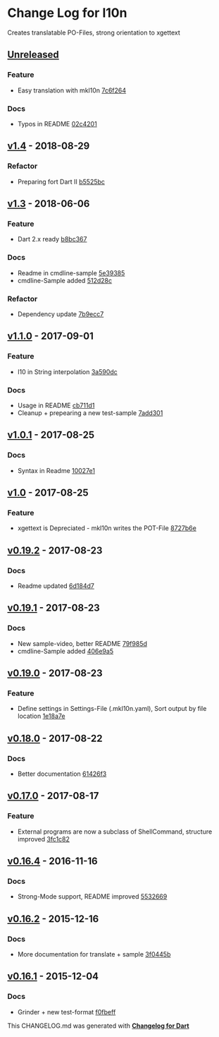 # Change Log for l10n
Creates translatable PO-Files, strong orientation to xgettext

## [Unreleased](http://github.com/mikemitterer/dart-l10n-gettext/compare/v2.0...HEAD)

### Feature
* Easy translation with mkl10n [7c6f264](https://github.com/mikemitterer/dart-l10n-gettext/commit/7c6f264dc53270db6bcd84e9748c0e0ff195e141)

### Docs
* Typos in README [02c4201](https://github.com/mikemitterer/dart-l10n-gettext/commit/02c4201d9d5a17e698fdc174601083c20bc50ef9)

## [v1.4](http://github.com/mikemitterer/dart-l10n-gettext/compare/v1.3...v1.4) - 2018-08-29

### Refactor
* Preparing fort Dart II [b5525bc](https://github.com/mikemitterer/dart-l10n-gettext/commit/b5525bc10a94913336cbd19426b505f9c9b276ca)

## [v1.3](http://github.com/mikemitterer/dart-l10n-gettext/compare/v1.2...v1.3) - 2018-06-06

### Feature
* Dart 2.x ready [b8bc367](https://github.com/mikemitterer/dart-l10n-gettext/commit/b8bc367dbf0a58530e9a4478c18d6c88d46d52ba)

### Docs
* Readme in cmdline-sample [5e39385](https://github.com/mikemitterer/dart-l10n-gettext/commit/5e39385ff0720bdfc7d449d5dd414fb49b767fba)
* cmdline-Sample added [512d28c](https://github.com/mikemitterer/dart-l10n-gettext/commit/512d28cd07cfee29511a965214220f6c9a51460e)

### Refactor
* Dependency update [7b9ecc7](https://github.com/mikemitterer/dart-l10n-gettext/commit/7b9ecc715bc319f5d22d4dc6e0077d12b620b628)

## [v1.1.0](http://github.com/mikemitterer/dart-l10n-gettext/compare/v1.0.1...v1.1.0) - 2017-09-01

### Feature
* l10 in String interpolation [3a590dc](https://github.com/mikemitterer/dart-l10n-gettext/commit/3a590dc745f1f4e65f3eae384f811c22e049f479)

### Docs
* Usage in README [cb711d1](https://github.com/mikemitterer/dart-l10n-gettext/commit/cb711d143796a0ab12cf614438ebe7a8badf234a)
* Cleanup + prepearing a new test-sample [7add301](https://github.com/mikemitterer/dart-l10n-gettext/commit/7add301d1a7278c15895197df4566aabbfb43ea8)

## [v1.0.1](http://github.com/mikemitterer/dart-l10n-gettext/compare/v1.0.0...v1.0.1) - 2017-08-25

### Docs
* Syntax in Readme [10027e1](https://github.com/mikemitterer/dart-l10n-gettext/commit/10027e14b07980e300775e2727c65946bf201243)

## [v1.0](http://github.com/mikemitterer/dart-l10n-gettext/compare/v0.19.2...v1.0) - 2017-08-25

### Feature
* xgettext is Depreciated - mkl10n writes the POT-File [8727b6e](https://github.com/mikemitterer/dart-l10n-gettext/commit/8727b6e6d083f3f9bad0f8043ecf97956ce6c386)

## [v0.19.2](http://github.com/mikemitterer/dart-l10n-gettext/compare/v0.19.1...v0.19.2) - 2017-08-23

### Docs
* Readme updated [6d184d7](https://github.com/mikemitterer/dart-l10n-gettext/commit/6d184d7b5e0a16f61aee064e544f21c704ca0103)

## [v0.19.1](http://github.com/mikemitterer/dart-l10n-gettext/compare/v0.19.0...v0.19.1) - 2017-08-23

### Docs
* New sample-video, better README [79f985d](https://github.com/mikemitterer/dart-l10n-gettext/commit/79f985d572985f11e1c32d7cbefdb5156a387af5)
* cmdline-Sample added [406e9a5](https://github.com/mikemitterer/dart-l10n-gettext/commit/406e9a5870c6bb57b529073c46f6355713d2b4fc)

## [v0.19.0](http://github.com/mikemitterer/dart-l10n-gettext/compare/v0.18.0...v0.19.0) - 2017-08-23

### Feature
* Define settings in Settings-File (.mkl10n.yaml), Sort output by file location [1e18a7e](https://github.com/mikemitterer/dart-l10n-gettext/commit/1e18a7e159b1b9c86b4fee43f7c3b0bffffe9ca0)

## [v0.18.0](http://github.com/mikemitterer/dart-l10n-gettext/compare/v0.17.0...v0.18.0) - 2017-08-22

### Docs
* Better documentation [61426f3](https://github.com/mikemitterer/dart-l10n-gettext/commit/61426f3f2b169c85393b71471012744c0c155200)

## [v0.17.0](http://github.com/mikemitterer/dart-l10n-gettext/compare/v0.16.4...v0.17.0) - 2017-08-17

### Feature
* External programs are now a subclass of ShellCommand, structure improved [3fc1c82](https://github.com/mikemitterer/dart-l10n-gettext/commit/3fc1c82104ea967fbd45a13ec0192405159d8941)

## [v0.16.4](http://github.com/mikemitterer/dart-l10n-gettext/compare/v0.16.3...v0.16.4) - 2016-11-16

### Docs
* Strong-Mode support, README improved [5532669](https://github.com/mikemitterer/dart-l10n-gettext/commit/5532669a19e08d9ec71f5280975be2f847ba1403)

## [v0.16.2](http://github.com/mikemitterer/dart-l10n-gettext/compare/v0.16.1...v0.16.2) - 2015-12-16

### Docs
* More documentation for translate + sample [3f0445b](https://github.com/mikemitterer/dart-l10n-gettext/commit/3f0445b8a58bb2095b41e87c7419cafa687ed4d6)

## [v0.16.1](http://github.com/mikemitterer/dart-l10n-gettext/compare/v0.16...v0.16.1) - 2015-12-04

### Docs
* Grinder + new test-format [f0fbeff](https://github.com/mikemitterer/dart-l10n-gettext/commit/f0fbeff3f2b5e24ffccdb077bd2cef75bfee3418)


This CHANGELOG.md was generated with [**Changelog for Dart**](https://pub.dartlang.org/packages/changelog)
